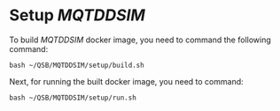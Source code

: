 # **Setup *MQTDDSIM***
To build *MQTDDSIM* docker image, you need to command the following command:

```
bash ~/QSB/MQTDDSIM/setup/build.sh
```

Next, for running the built docker image, you need to command:

```
bash ~/QSB/MQTDDSIM/setup/run.sh
```